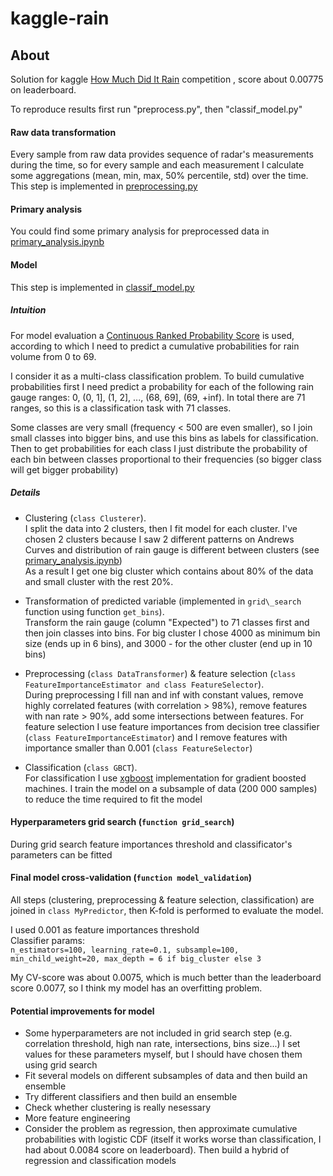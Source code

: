 # kaggle-rain

## About
Solution for kaggle [How Much Did It Rain](https://www.kaggle.com/c/how-much-did-it-rain) competition , score about 0.00775 on leaderboard.

To reproduce results first run "preprocess.py", then "classif_model.py"

#### Raw data transformation
  Every sample from raw data provides sequence of radar's measurements during the time, so for every sample and each measurement I calculate some aggregations (mean, min, max, 50% percentile, std) over the time.
  This step is implemented in [preprocessing.py](https://github.com/alfiya400/kaggle-rain/blob/master/preprocessing.py)

#### Primary analysis

You could find some primary analysis for preprocessed data in [primary_analysis.ipynb](https://github.com/alfiya400/kaggle-rain/blob/master/primary_analysis.ipynb)

#### Model
This step is implemented in [classif_model.py](https://github.com/alfiya400/kaggle-rain/blob/master/classif_model.py) 
##### Intuition
For model evaluation a [Continuous Ranked Probability Score](https://www.kaggle.com/c/how-much-did-it-rain/details/evaluation) is used, according to which I need to predict a cumulative probabilities for rain volume from 0 to 69.   

I consider it as a multi-class classification problem.
To build cumulative probabilities first I need predict a probability for each of the following rain gauge ranges: 0, (0, 1], (1, 2], ..., (68, 69], (69, +inf). In total there are 71 ranges, so this is a classification task with 71 classes.  

Some classes are very small (frequency < 500 are even smaller), so I join small classes into bigger bins, and use this bins as labels for classification. Then to get probabilities for each class I just distribute the probability of each bin between classes proportional to their frequencies (so bigger class will get bigger probability)

##### Details

- Clustering (`class Clusterer`).  
   I split the data into 2 clusters, then I fit model for each cluster. I've chosen 2 clusters because I saw 2 different patterns on Andrews Curves and distribution of rain gauge is different between clusters (see [primary_analysis.ipynb](https://github.com/alfiya400/kaggle-rain/blob/master/primary_analysis.ipynb))  
As a result I get one big cluster which contains about 80% of the data and small cluster with the rest 20%.

- Transformation of predicted variable (implemented in `grid\_search` function using function `get_bins`).  
   Transform the rain gauge (column "Expected") to 71 classes first and then join classes into bins. For big cluster I chose 4000 as minimum bin size (ends up in 6 bins), and 3000 - for the other cluster (end up in 10 bins)

- Preprocessing (`class DataTransformer`) & feature selection (`class FeatureImportanceEstimator and class FeatureSelector`).   
   During preprocessing I fill nan and inf with constant values, remove highly correlated features (with correlation > 98%), remove features with nan rate > 90%, add some intersections between features.
For feature selection I use feature importances from decision tree classifier (`class FeatureImportanceEstimator`) and I remove features with importance smaller than 0.001 (`class FeatureSelector`)

- Classification (`class GBCT`).  
   For classification I use [xgboost](https://github.com/dmlc/xgboost) implementation for gradient boosted machines. I train the model on a subsample of data (200 000 samples) to reduce the time required to fit the model

#### Hyperparameters grid search (`function grid_search`)
During grid search feature importances threshold and classificator's parameters can be fitted  

#### Final model cross-validation (`function model_validation`)
All steps (clustering, preprocessing & feature selection, classification) are joined in `class MyPredictor`, then K-fold is performed to evaluate the model.

I used 0.001 as feature importances threshold  
Classifier params:  
`n_estimators=100, learning_rate=0.1, subsample=100, min_child_weight=20, max_depth = 6 if big_cluster else 3`

My CV-score was about 0.0075, which is much better than the leaderboard score 0.0077, so I think my model has an overfitting problem.

#### Potential improvements for model

- Some hyperparameters are not included in grid search step (e.g. correlation threshold, high nan rate, intersections, bins size...) I set values for these parameters myself, but I should have chosen them using grid search 
- Fit several models on different subsamples of data and then build an ensemble
- Try different classifiers and then build an ensemble
- Check whether clustering is really nesessary
- More feature engineering
- Consider the problem as regression, then approximate cumulative probabilities with logistic CDF (itself it works worse than classification, I had about 0.0084 score on leaderboard). Then build a hybrid of regression and classification models 
